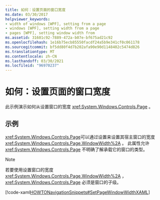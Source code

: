 ```yaml
---
title: 如何：设置页面的窗口宽度
ms.date: 03/30/2017
helpviewer_keywords:
- width of windows [WPF], setting from a page
- windows [WPF], setting width from a page
- pages [WPF], setting window width from
ms.assetid: 31601c92-7889-472a-b07e-bf675ad21c92
ms.openlocfilehash: 1e16b75ecb85550facdf24a5b9e341cf0c061178
ms.sourcegitcommit: bf5dd80f4d7b202afa90e90d1148402c5474d826
ms.translationtype: MT
ms.contentlocale: zh-CN
ms.lasthandoff: 03/30/2021
ms.locfileid: "96970237"
---
```

# <a name="how-to-set-the-width-of-a-window-from-a-page"></a>如何：设置页面的窗口宽度
此示例演示如何从设置窗口的宽度 <xref:System.Windows.Controls.Page> 。  
  
## <a name="example"></a>示例  
 <xref:System.Windows.Controls.Page>可以通过设置来设置其宿主窗口的宽度 <xref:System.Windows.Controls.Page.WindowWidth%2A> 。 此属性允许 <xref:System.Windows.Controls.Page> 不明确了解承载它的窗口的类型。  
  
> [!NOTE]
> 若要使用设置窗口的宽度 <xref:System.Windows.Controls.Page.WindowWidth%2A> ， <xref:System.Windows.Controls.Page> 必须是窗口的子级。  
  
 [!code-xaml[HOWTONavigationSnippets#SetPageWindowWidthXAML](~/samples/snippets/csharp/VS_Snippets_Wpf/HOWTONavigationSnippets/CSharp/SetWindowWidthPage.xaml#setpagewindowwidthxaml)]
